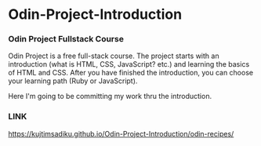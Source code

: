 # Odin-Project-Introduction

### Odin Project Fullstack Course

Odin Project is a free full-stack course. The project starts with an introduction (what is HTML, CSS, JavaScript? etc.) and
learning the basics of HTML and CSS. After you have finished the introduction, you can choose your learning path (Ruby or JavaScript).

Here I'm going to be committing my work thru the introduction.


### LINK
<a href>https://kujtimsadiku.github.io/Odin-Project-Introduction/odin-recipes/</a>
